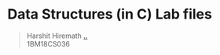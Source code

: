 # **Data Structures (in C) Lab files**
> Harshit Hiremath          [..](https://instagram.com/harshit.hiremath)
> <br/>1BM18CS036
